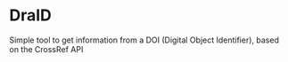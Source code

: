 # DraID
Simple tool to get information from a DOI (Digital Object Identifier), based on the CrossRef API

